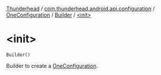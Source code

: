 [Thunderhead](../../../index.md) / [com.thunderhead.android.api.configuration](../../index.md) / [OneConfiguration](../index.md) / [Builder](index.md) / [&lt;init&gt;](./-init-.md)

# &lt;init&gt;

`Builder()`

Builder to create a [OneConfiguration](../index.md).

